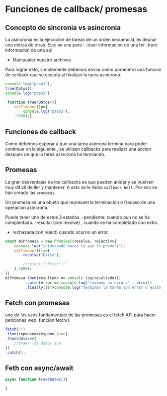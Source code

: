 # Funciones de callback/ promesas

## Concepto de sincronia vs asincronia

La asincronia es la ejecucion de tareas de un orden secuencial, es deunar una detras de otras.
Esto se una para :
-traer informacion de una bd
-traer informacion de una api
- Manipualar nuestro archivos

Para lograr esto, simplemente debemos enviar como parametro una funcion de callback que se ejecuta al finalizar la tarea asincrona.

```js
console.log("paso1");
traerDatos();
console.log("paso3")

 function traerDatos(){
    setTimeout()=>{
        console.log("paso2");
    ,3000);};
```



## Funciones de callback

Como debemos esperar a que una tarea asinrona termina para poder continuar on la siguiente , se utilizan callbacks para realizar una accion despues de que la tarea asincrona ha termiando.




## Promesas
La gran desventajas de los callbacks es que pueden anidar y se vuelven muy dificil de ller y mantener. A esto se le llama 
`callback hell`. Por eso se han creado las `promesas`.


Un promesa es una objeto que represant la terminacion o fracaso de una operacion asincrona.

Puede tener uno de estos 3 estados.
-pendiente: cuando aun no se ha complentado.
-resulta: (con revolve) , cuando se ha completado con extio.
- rechazada(con reject) cuando ocurrio un error.

```js
const miPromesa = new Promise((resolve, reject)=>{
    console.log("intentando hacer lo que te prometi");
    setTimeout(()=>{
        resolve("Exito");

        //reject ("Error");
    },3000);
})
miPromesa.then(resultado => console.log(resultado));
         .catch(error => console.log("tuvimos un error:" , error))
         .finally(()=>console.log("terminar la tarea con error o exito)");
```


## Fetch con promesas

uno de los usos fundamentale de las promesas es el fetch APi para hacer peticiones web.
funcion fetch():
```js
fetch("")
.then(reponse=>respone.json{
.then(datos=>{
    //traer los datos aca
})
.catch();

```


## Feth con async/await

```js
async function traerDatos(){
    
}
```